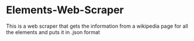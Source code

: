 # Elements-Web-Scraper
This is a web scraper that gets the information from a wikipedia page for all the elements and puts it in .json format
